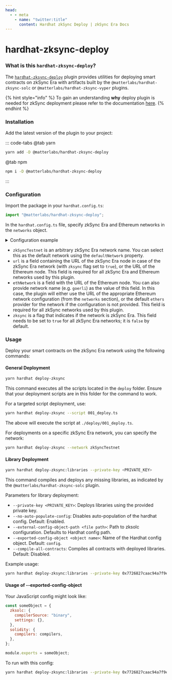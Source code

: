 ```yaml
---
head:
  - - meta
    - name: "twitter:title"
      content: Hardhat zkSync Deploy | zkSync Era Docs
---
```


# hardhat-zksync-deploy

### **What is this** `hardhat-zksync-deploy`**?**

The [`hardhat-zksync-deploy`](https://github.com/matter-labs/hardhat-zksync/tree/main/packages/hardhat-zksync-deploy) plugin provides utilities for deploying smart contracts on zkSync Era with artifacts built by the `@matterlabs/hardhat-zksync-solc` or `@matterlabs/hardhat-zksync-vyper` plugins.

{% hint style="info" %}
To gain an understanding **why** deploy plugin is needed for zkSync deployment please refer to the documentation [here](https://era.zksync.io/docs/reference/architecture/contract-deployment.html).
{% endhint %}

### **Installation**

Add the latest version of the plugin to your project:

::: code-tabs
@tab yarn

```bash
yarn add -D @matterlabs/hardhat-zksync-deploy
```

@tab npm

```bash
npm i -D @matterlabs/hardhat-zksync-deploy
```

:::

### Configuration

Import the package in your `hardhat.config.ts`:

```typescript
import "@matterlabs/hardhat-zksync-deploy";
```

In the `hardhat.config.ts` file, specify zkSync Era and Ethereum networks in the `networks` object.

<details>

<summary>Configuration example</summary>

```typescript
import { HardhatUserConfig } from "hardhat/config";

import "@matterlabs/hardhat-zksync-deploy";
import "@matterlabs/hardhat-zksync-solc";

const config: HardhatUserConfig = {
  zksolc: {},
  defaultNetwork: "zkSyncTestnet",
  networks: {
    hardhat: {
      zksync: false,
    },
    zkSyncTestnet: {
      url: "http://localhost:3050",
      ethNetwork: "http://localhost:8545",
      zksync: true,
    };
  },
  solidity: {
    version: "0.8.20",
  },
};

export default config;
```

</details>

- `zkSyncTestnet` is an arbitrary zkSync Era network name. You can select this as the default network using the `defaultNetwork` property.
- `url` is a field containing the URL of the zkSync Era node in case of the zkSync Era network (with `zksync` flag set to `true`), or the URL of the Ethereum node. This field is required for all zkSync Era and Ethereum networks used by this plugin.
- `ethNetwork` is a field with the URL of the Ethereum node. You can also provide network name (e.g. `goerli`) as the value of this field. In this case, the plugin will either use the URL of the appropriate Ethereum network configuration (from the `networks` section), or the default `ethers` provider for the network if the configuration is not provided. This field is required for all zkSync networks used by this plugin.
- `zksync` is a flag that indicates if the network is zkSync Era. This field needs to be set to `true` for all zkSync Era networks; it is `false` by default.

### Usage

Deploy your smart contracts on the zkSync Era network using the following commands:

#### **General Deployment**

```bash
yarn hardhat deploy-zksync
```

This command executes all the scripts located in the `deploy` folder. Ensure that your deployment scripts are in this folder for the command to work.

For a targeted script deployment, use:

```bash
yarn hardhat deploy-zksync --script 001_deploy.ts
```

The above will execute the script at `./deploy/001_deploy.ts`.

For deployments on a specific zkSync Era network, you can specify the network:

```bash
yarn hardhat deploy-zksync --network zkSyncTestnet
```

#### **Library Deployment**

```bash
yarn hardhat deploy-zksync:libraries --private-key <PRIVATE_KEY>
```

This command compiles and deploys any missing libraries, as indicated by the `@matterlabs/hardhat-zksync-solc` plugin.

Parameters for library deployment:

- `--private-key <PRIVATE_KEY>`: Deploys libraries using the provided private key.
- `--no-auto-populate-config`: Disables auto-population of the hardhat config. Default: Enabled.
- `--external-config-object-path <file path>`: Path to zksolc configuration. Defaults to Hardhat config path.
- `--exported-config-object <object name>`: Name of the Hardhat config object. Default: `config`.
- `--compile-all-contracts`: Compiles all contracts with deployed libraries. Default: Disabled.

Example usage:

```bash
yarn hardhat deploy-zksync:libraries --private-key 0x7726827caac94a7f9e1b160f7ea819f172f7b6f9d2a97f992c38edeab82d4110
```

#### **Usage of --exported-config-object**

Your JavaScript config might look like:

```javascript
const someObject = {
  zksolc: {
    compilerSource: "binary",
    settings: {},
  },
  solidity: {
    compilers: compilers,
  },
};

module.exports = someObject;
```

To run with this config:

```bash
yarn hardhat deploy-zksync:libraries --private-key 0x7726827caac94a7f9e1b160f7ea819f172f7b6f9d2
```
